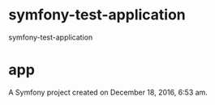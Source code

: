 # symfony-test-application
symfony-test-application

app
===

A Symfony project created on December 18, 2016, 6:53 am.
